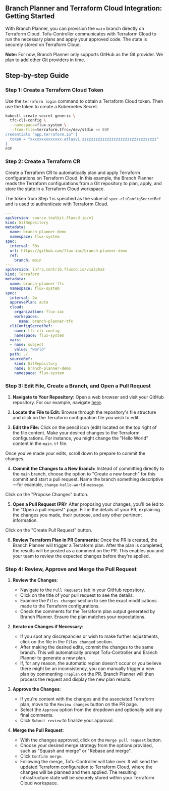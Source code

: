 ## Branch Planner and Terraform Cloud Integration: Getting Started

With Branch Planner, you can provision the `main` branch directly on Terraform Cloud. Tofu-Controller communicates with Terraform Cloud to run the necessary plans and apply your approved code. The state is securely stored on Terraform Cloud.

**Note:** For now, Branch Planner only supports GitHub as the Git provider. We plan to add other Git providers in time.

## Step-by-step Guide

### Step 1: Create a Terraform Cloud Token

Use the `terraform login` command to obtain a Terraform Cloud token. Then use the token to create a Kubernetes Secret.

```bash
kubectl create secret generic \
  tfc-cli-config \
  --namespace=flux-system \
  --from-file=terraform.tfrc=/dev/stdin << EOF
credentials "app.terraform.io" {
  token = "xxxxxxxxxxxxxx.atlasv1.zzzzzzzzzzzzzzzzzzzzzzzzzzzzzzzzz"           
}
EOF
```

### Step 2: Create a Terraform CR

Create a Terraform CR to automatically plan and apply Terraform configurations on Terraform Cloud. In this example, the Branch Planner reads the Terraform configurations from a Git repository to plan, apply, and store the state in a Terraform Cloud workspace.

The token from Step 1 is specified as the value of `spec.cliConfigSecretRef` and is used to authenticate with Terraform Cloud.

```yaml
---
apiVersion: source.toolkit.fluxcd.io/v1
kind: GitRepository
metadata:
  name: branch-planner-demo
  namespace: flux-system
spec:
  interval: 30s
  url: https://github.com/flux-iac/branch-planner-demo
  ref:
    branch: main
---
apiVersion: infra.contrib.fluxcd.io/v1alpha2
kind: Terraform
metadata:
  name: branch-planner-tfc
  namespace: flux-system
spec:
  interval: 2m
  approvePlan: auto
  cloud:
    organization: flux-iac
    workspaces:
      name: branch-planner-tfc
  cliConfigSecretRef:
    name: tfc-cli-config
    namespace: flux-system
  vars:
  - name: subject
    value: "world"
  path: ./
  sourceRef:
    kind: GitRepository
    name: branch-planner-demo
    namespace: flux-system
```

### Step 3: Edit File, Create a Branch, and Open a Pull Request

1. **Navigate to Your Repository:** Open a web browser and visit your GitHub repository. 
For our example, navigate [here](https://github.com/flux-iac/branch-planner-demo).

2. **Locate the File to Edit:** Browse through the repository's file structure and 
click on the Terraform configuration file you wish to edit.

3. **Edit the File:** Click on the pencil icon (edit) located on the top right of the file content.
Make your desired changes to the Terraform configurations. For instance, you might change the "Hello World" content in the `main.tf` file.

Once you've made your edits, scroll down to prepare to commit the changes.

4. **Commit the Changes to a New Branch:** Instead of committing directly to the `main` branch, 
choose the option to "Create a new branch" for this commit and start a pull request.
Name the branch something descriptive—for example, `change-hello-world-message`.

Click on the "Propose Changes" button.

5. **Open a Pull Request (PR):** After proposing your changes, you'll be led to the "Open a pull request" page.
Fill in the details of your PR, explaining the changes you made, their purpose, and any other pertinent information.

Click on the "Create Pull Request" button.

6. **Review Terraform Plan in PR Comments:** Once the PR is created,
the Branch Planner will trigger a Terraform plan. After the plan is completed,
the results will be posted as a comment on the PR.
This enables you and your team to review the expected changes before they're applied.

### Step 4: Review, Approve and Merge the Pull Request

1. **Review the Changes**:
    - Navigate to the `Pull Requests` tab in your GitHub repository.
    - Click on the title of your pull request to see the details.
    - Examine the `Files changed` section to see the exact modifications made to the Terraform configurations.
    - Check the comments for the Terraform plan output generated by Branch Planner. Ensure the plan matches your expectations.

2. **Iterate on Changes if Necessary**:
    - If you spot any discrepancies or wish to make further adjustments, click on the file in the `Files changed` section.
    - After making the desired edits, commit the changes to the same branch. This will automatically prompt Tofu-Controller and Branch Planner to generate a new plan.
    - If, for any reason, the automatic replan doesn't occur or you believe there might be an inconsistency, you can manually trigger a new plan by commenting `!replan` on the PR. Branch Planner will then process the request and display the new plan results.

3. **Approve the Changes**:
    - If you're content with the changes and the associated Terraform plan, move to the `Review changes` button on the PR page.
    - Select the `Approve` option from the dropdown and optionally add any final comments.
    - Click `Submit review` to finalize your approval.

4. **Merge the Pull Request**:
    - With the changes approved, click on the `Merge pull request` button.
    - Choose your desired merge strategy from the options provided, such as "Squash and merge" or "Rebase and merge".
    - Click `Confirm merge`.
    - Following the merge, Tofu-Controller will take over. It will send the updated Terraform configuration to Terraform Cloud, where the changes will be planned and then applied. The resulting infrastructure state will be securely stored within your Terraform Cloud workspace.
